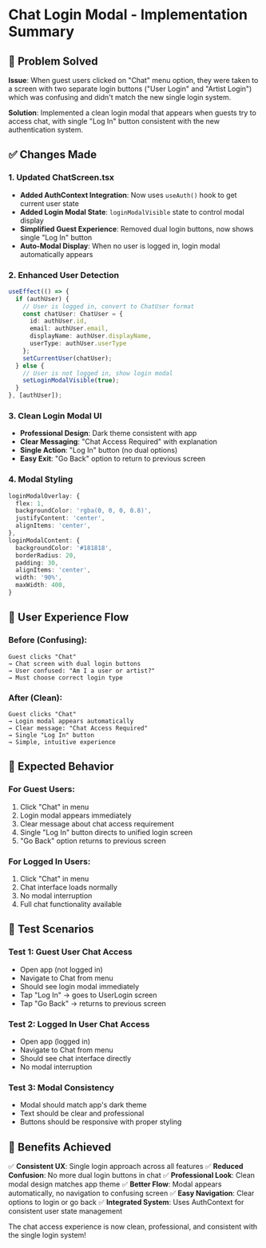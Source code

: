 # Chat Login Modal - Implementation Summary

## 🎯 **Problem Solved**

**Issue**: When guest users clicked on "Chat" menu option, they were taken to a screen with two separate login buttons ("User Login" and "Artist Login") which was confusing and didn't match the new single login system.

**Solution**: Implemented a clean login modal that appears when guests try to access chat, with single "Log In" button consistent with the new authentication system.

## ✅ **Changes Made**

### 1. **Updated ChatScreen.tsx**
- **Added AuthContext Integration**: Now uses `useAuth()` hook to get current user state
- **Added Login Modal State**: `loginModalVisible` state to control modal display
- **Simplified Guest Experience**: Removed dual login buttons, now shows single "Log In" button
- **Auto-Modal Display**: When no user is logged in, login modal automatically appears

### 2. **Enhanced User Detection**
```typescript
useEffect(() => {
  if (authUser) {
    // User is logged in, convert to ChatUser format
    const chatUser: ChatUser = {
      id: authUser.id,
      email: authUser.email, 
      displayName: authUser.displayName,
      userType: authUser.userType
    };
    setCurrentUser(chatUser);
  } else {
    // User is not logged in, show login modal
    setLoginModalVisible(true);
  }
}, [authUser]);
```

### 3. **Clean Login Modal UI**
- **Professional Design**: Dark theme consistent with app
- **Clear Messaging**: "Chat Access Required" with explanation
- **Single Action**: "Log In" button (no dual options)
- **Easy Exit**: "Go Back" option to return to previous screen

### 4. **Modal Styling**
```typescript
loginModalOverlay: {
  flex: 1,
  backgroundColor: 'rgba(0, 0, 0, 0.8)',
  justifyContent: 'center',
  alignItems: 'center',
},
loginModalContent: {
  backgroundColor: '#181818',
  borderRadius: 20,
  padding: 30,
  alignItems: 'center',
  width: '90%',
  maxWidth: 400,
}
```

## 📱 **User Experience Flow**

### **Before (Confusing):**
```
Guest clicks "Chat" 
→ Chat screen with dual login buttons
→ User confused: "Am I a user or artist?"
→ Must choose correct login type
```

### **After (Clean):**
```
Guest clicks "Chat"
→ Login modal appears automatically
→ Clear message: "Chat Access Required"
→ Single "Log In" button
→ Simple, intuitive experience
```

## 🎯 **Expected Behavior**

### **For Guest Users:**
1. Click "Chat" in menu
2. Login modal appears immediately 
3. Clear message about chat access requirement
4. Single "Log In" button directs to unified login screen
5. "Go Back" option returns to previous screen

### **For Logged In Users:**
1. Click "Chat" in menu
2. Chat interface loads normally
3. No modal interruption
4. Full chat functionality available

## 🧪 **Test Scenarios**

### **Test 1: Guest User Chat Access**
- Open app (not logged in)
- Navigate to Chat from menu
- Should see login modal immediately
- Tap "Log In" → goes to UserLogin screen
- Tap "Go Back" → returns to previous screen

### **Test 2: Logged In User Chat Access**  
- Open app (logged in)
- Navigate to Chat from menu
- Should see chat interface directly
- No modal interruption

### **Test 3: Modal Consistency**
- Modal should match app's dark theme
- Text should be clear and professional
- Buttons should be responsive with proper styling

## 🎉 **Benefits Achieved**

✅ **Consistent UX**: Single login approach across all features
✅ **Reduced Confusion**: No more dual login buttons in chat
✅ **Professional Look**: Clean modal design matches app theme
✅ **Better Flow**: Modal appears automatically, no navigation to confusing screen
✅ **Easy Navigation**: Clear options to login or go back
✅ **Integrated System**: Uses AuthContext for consistent user state management

The chat access experience is now clean, professional, and consistent with the single login system!
